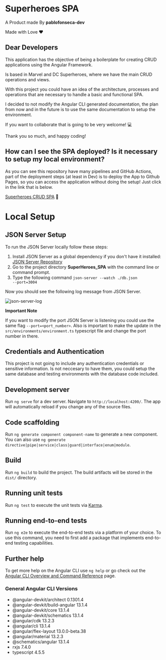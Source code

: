 # Superheroes SPA

A Product made By <strong>pablofonseca-dev</strong>

Made with Love ❤️

## Dear Developers

This application has the objective of being a boilerplate for creating CRUD applications using the Angular Framework.

Is based in Marvel and DC Superheroes, where we have the main CRUD operations and views.

With this project you could have an idea of the architecture, processes and operations that are necessary to handle a basic and functional SPA.

I decided to not modify the Angular CLI generated documentation, the plan from now and in the future is to use the same documentation to setup the environment.

If you want to collaborate that is going to be very welcome! 💻

Thank you so much, and happy coding!

## How can I see the SPA deployed? Is it necessary to setup my local environment?

As you can see this repository have many pipelines and GitHub Actions, part of the deployment steps (at least in Dev) is to deploy the App to Github Pages, so you can access the application without doing the setup! Just click in the link that is below. 

[Superheroes CRUD SPA](https://pablofonseca-dev.github.io/SuperHeroes_SPA/heroes/list) 🚀

# Local Setup

## JSON Server Setup

To run the JSON Server locally follow these steps: 

1. Install JSON Server as a global dependency if you don't have it installed: [JSON Server Repository](https://github.com/typicode/json-server#getting-started)
2. Go to the project directory **SuperHeroes_SPA** with the command line or command prompt. 
3. Type the following command <code>json-server --watch ./db.json --port=3004</code>

Now you should see the following log message from JSON Server. 

![json-server-log](https://user-images.githubusercontent.com/22894594/159025539-c0bf6689-3fc9-4c73-ac60-33dc3e2b087a.png)


<strong>Important Note</strong>

If you want to modify the port JSON Server is listening you could use the same flag <code>--port=<port_number></code>. Also is important to make the update in the <code>src/environments/environment.ts</code> typescript file and change the port number in there. 

## Credentials and Authentication

This project is not going to include any authentication credentials or sensitive information. Is not neccesary to have them, you could setup the same database and testing environments with the database code included.

## Development server

Run `ng serve` for a dev server. Navigate to `http://localhost:4200/`. The app will automatically reload if you change any of the source files.

## Code scaffolding

Run `ng generate component component-name` to generate a new component. You can also use `ng generate directive|pipe|service|class|guard|interface|enum|module`.

## Build

Run `ng build` to build the project. The build artifacts will be stored in the `dist/` directory.

## Running unit tests

Run `ng test` to execute the unit tests via [Karma](https://karma-runner.github.io).

## Running end-to-end tests

Run `ng e2e` to execute the end-to-end tests via a platform of your choice. To use this command, you need to first add a package that implements end-to-end testing capabilities.

## Further help

To get more help on the Angular CLI use `ng help` or go check out the [Angular CLI Overview and Command Reference](https://angular.io/cli) page.

### General Angular CLI Versions

- @angular-devkit/architect 0.1301.4
- @angular-devkit/build-angular 13.1.4
- @angular-devkit/core 13.1.4
- @angular-devkit/schematics 13.1.4
- @angular/cdk 13.2.3
- @angular/cli 13.1.4
- @angular/flex-layout 13.0.0-beta.38
- @angular/material 13.2.3
- @schematics/angular 13.1.4
- rxjs 7.4.0
- typescript 4.5.5

